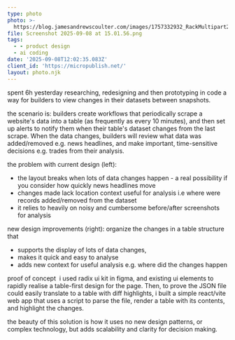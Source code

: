 ```yaml
---
type: photo
photo: >-
  https://blog.jamesandrewscoulter.com/images/1757332932_RackMultipart20250908-115-lj5el.png
file: Screenshot 2025-09-08 at 15.01.56.png
tags:
  - - product design
  - ai coding
date: '2025-09-08T12:02:35.083Z'
client_id: 'https://micropublish.net/'
layout: photo.njk
---
```

spent 6h yesterday researching, redesigning and then prototyping in code a way for builders to view changes in their datasets between snapshots. 

the scenario is: builders create workflows that periodically scrape a website's data into a table (as frequently as every 10 minutes), and then set up alerts to notify them when their table's dataset changes from the last scrape. When the data changes, builders will review what data was added/removed e.g. news headlines, and make important, time-sensitive decisions e.g. trades from their analysis.

the problem with current design (left):

- the layout breaks when lots of data changes happen - a real possibility if you consider how quickly news headlines move
- changes made lack location context useful for analysis i.e where were records added/removed from the dataset
- it relies to heavily on noisy and  cumbersome before/after screenshots for analysis

new design improvements (right):
organize the changes in a table structure that 
- supports the display of lots of data changes, 
- makes it quick and easy to analyse
- adds new context for useful analysis e.g. where did the changes happen

proof of concept
﻿
i used radix ui kit in figma, and existing ui elements to rapidly realise a table-first design for the page. Then, to prove the JSON file could easily translate to a table with diff highlights, i built a simple react/vite web app that uses a script to parse the file, render a table with its contents, and highlight the changes. 

the beauty of this solution is how it uses no new design patterns, or complex technology, but adds scalability and clarity for decision making.
